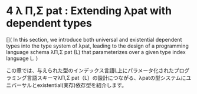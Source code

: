 # 4 λ Π,Σ pat : Extending λpat with dependent types

[](
In this section, we introduce both universal and existential dependent types into the type system of λpat, leading to the design of a programming language schema λΠ,Σ pat (L) that parameterizes over a given type index language L.
)

この章では、与えられた型のインデックス言語L上にパラメータ化されたプログラミング言語スキーマλΠ,Σ pat（L）の設計につながる、λpatの型システムにユニバーサルとexistential(実存)依存型を紹介します。
